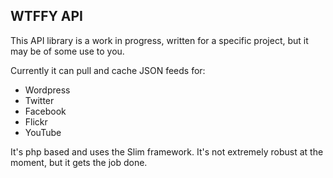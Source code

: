 ## WTFFY API

This API library is a work in progress, written for a specific project, but it may be of some use to you.

Currently it can pull and cache JSON feeds for:

* Wordpress
* Twitter
* Facebook
* Flickr
* YouTube

It's php based and uses the Slim framework. It's not extremely robust at the moment, but it gets the job done.